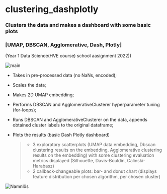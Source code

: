 # clustering_dashplotly
### Clusters the data and makes a dashboard with some basic plots 
### [UMAP, DBSCAN,  Agglomerative, Dash,  Plotly] 
(Year 1 Data Science(HVE course) school aasignment 2022))

![main](https://user-images.githubusercontent.com/102211232/165947985-082f0488-a410-4d05-bc47-29d24bb83fde.png)

- Takes in pre-processed data (no NaNs, encoded);

 -  Scales the data;
   
 -  Makes 2D UMAP embedding;
   
  - Performs DBSCAN and AgglomerativeClusterer hyperparameter tuning
   (for-loops);
   
  - Runs DBSCAN and AgglomerativeClusterer on the data, appends obtained cluster labels to the original
   dataframe;
   
 - Plots the results (basic Dash Plotly dashboard)
   > - 3 exploratory scatterplots (UMAP data embedding, Dbscan clustering results on the embedding, 
   Agglomerative clustering results on the embedding) with some clustering evaluation metrics displayed
   (Silhouette, Davis-Bouldin, Calinski-Harabasz)
   > - 2 callback-changeable plots: bar- and donut chart (displays feature distribution per 
   chosen algorithm,  per chosen cluster) 
   
  ![Namnlös](https://user-images.githubusercontent.com/102211232/168421953-11a07df7-098a-4e97-a83f-9bda3b1ba6e3.png)
   
   
   
